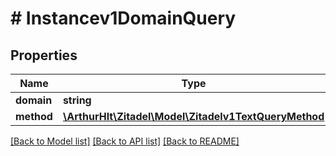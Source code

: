 # # Instancev1DomainQuery

## Properties

Name | Type | Description | Notes
------------ | ------------- | ------------- | -------------
**domain** | **string** | zitadel.com | [optional]
**method** | [**\ArthurHlt\Zitadel\Model\Zitadelv1TextQueryMethod**](Zitadelv1TextQueryMethod.md) |  | [optional]

[[Back to Model list]](../../README.md#models) [[Back to API list]](../../README.md#endpoints) [[Back to README]](../../README.md)
